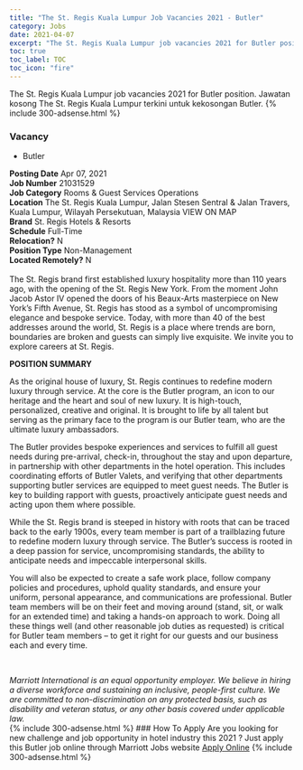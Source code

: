 ```yaml
---
title: "The St. Regis Kuala Lumpur Job Vacancies 2021 - Butler" 
category: Jobs 
date: 2021-04-07 
excerpt: "The St. Regis Kuala Lumpur job vacancies 2021 for Butler position. Jawatan kosong The St. Regis Kuala Lumpur terkini untuk kekosongan Butler." 
toc: true 
toc_label: TOC 
toc_icon: "fire" 
--- 
```


The St. Regis Kuala Lumpur job vacancies 2021 for Butler position. Jawatan kosong The St. Regis Kuala Lumpur terkini untuk kekosongan Butler. 
{% include 300-adsense.html %} 
### Vacancy 
- Butler 
<div><div><b>Posting Date</b> Apr 07, 2021<br><b>Job Number</b> 21031529<br><b>Job Category</b> Rooms &amp; Guest Services Operations<br><b>Location</b> The St. Regis Kuala Lumpur, Jalan Stesen Sentral &amp; Jalan Travers, Kuala Lumpur, Wilayah Persekutuan, Malaysia VIEW ON MAP<br><b>Brand</b> St. Regis Hotels &amp; Resorts<br><b>Schedule</b> Full-Time<br><b>Relocation?</b> N<br><b>Position Type</b> Non-Management<br><b>Located Remotely?</b> N<br><br>The St. Regis brand first established luxury hospitality more than 110 years ago, with the opening of the St. Regis New York. From the moment John Jacob Astor IV opened the doors of his Beaux-Arts masterpiece on New York&#8217;s Fifth Avenue, St. Regis has stood as a symbol of uncompromising elegance and bespoke service. Today, with more than 40 of the best addresses around the world, St. Regis is a place where trends are born, boundaries are broken and guests can simply live exquisite. We invite you to explore careers at St. Regis.<br></div><div> <p><strong>POSITION SUMMARY</strong></p> <p>As the original house of luxury, St. Regis continues to redefine modern luxury through service. At the core is the Butler program, an icon to our heritage and the heart and soul of new luxury. It is high-touch, personalized, creative and original. It is brought to life by all talent but serving as the primary face to the program is our Butler team, who are the ultimate luxury ambassadors.</p> <p>The Butler provides bespoke experiences and services to fulfill all guest needs during pre-arrival, check-in, throughout the stay and upon departure, in partnership with other departments in the hotel operation. This includes coordinating efforts of Butler Valets, and verifying that other departments supporting butler services are equipped to meet guest needs. The Butler is key to building rapport with guests, proactively anticipate guest needs and acting upon them where possible.</p> <p>While the St. Regis brand is steeped in history with roots that can be traced back to the early 1900s, every team member is part of a trailblazing future to redefine modern luxury through service. The Butler&#8217;s success is rooted in a deep passion for service, uncompromising standards, the ability to anticipate needs and impeccable interpersonal skills.</p> <p>You will also be expected to create a safe work place, follow company policies and procedures, uphold quality standards, and ensure your uniform, personal appearance, and communications are professional. Butler team members will be on their feet and moving around (stand, sit, or walk for an extended time) and taking a hands-on approach to work. Doing all these things well (and other reasonable job duties as requested) is critical for Butler team members &#8211; to get it right for our guests and our business each and every time.</p> <p>&#160;</p> </div> <em>Marriott International is an equal opportunity employer.&#160;We believe in hiring a diverse workforce and sustaining an inclusive, people-first culture.&#160;We are committed to non-discrimination on&#160;any&#160;protected&#160;basis, such as disability and veteran status, or any other basis covered under applicable law.</em><br></div> 
{% include 300-adsense.html %} 
### How To Apply 
Are you looking for new challenge and job opportunity in hotel industry this 2021 ?
Just apply this Butler job online through Marriott Jobs website 
<a href="https://jobs.marriott.com/marriott/jobs/21031529?lang=en-us" class="btn btn--info" target="_blank" rel="nofollow noopenner">Apply Online</a> 
{% include 300-adsense.html %} 